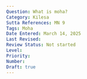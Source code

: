 ```yaml
---
Question: What is moha?
Category: Kilesa
Sutta References: MN 9
Tags: Moha
Date Entered: March 14, 2025
Last Revised:
Review Status: Not started
Level: 
Priority: 
Number: 
Draft: true
---
```

